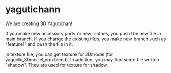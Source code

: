 # yagutichann
We are creating 3D Yagutichan!

If you make new accessory parts or new clothes, you push the new file in main branch.
If you change the existing files, you make new branch such as "feature1" and push the file in it.

In texture file, you can get texture for 3Dmodel (for yaguchi_3Dmodel_vrm.blend). In addition, you may find some file written "shadow". They are used for texture for shadow.